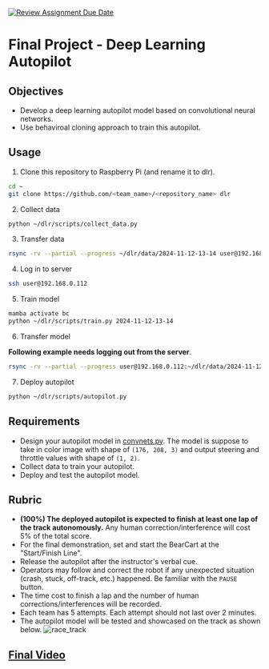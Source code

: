 [![Review Assignment Due Date](https://classroom.github.com/assets/deadline-readme-button-22041afd0340ce965d47ae6ef1cefeee28c7c493a6346c4f15d667ab976d596c.svg)](https://classroom.github.com/a/ZBaC74ep)
# Final Project - Deep Learning Autopilot
## Objectives
- Develop a deep learning autopilot model based on convolutional neural networks.
- Use behaviroal cloning approach to train this autopilot.

## Usage
1. Clone this repository to Raspberry Pi (and rename it to dlr).
```bash
cd ~
git clone https://github.com/<team_name>/<repository_name> dlr
```
2. Collect data
```bash
python ~/dlr/scripts/collect_data.py
```
3. Transfer data
```bash
rsync -rv --partial --progress ~/dlr/data/2024-11-12-13-14 user@192.168.0.112:~/dlr/data/
```
4. Log in to server
```bash
ssh user@192.168.0.112
```
5. Train model
```bash
mamba activate bc
python ~/dlr/scripts/train.py 2024-11-12-13-14
```
6. Transfer model

**Following example needs logging out from the server**.
```bash
rsync -rv --partial --progress user@192.168.0.112:~/dlr/data/2024-11-12-13-14/AutopilotNet-15epochs-0.001lr.pth ~/dlr/models/
```
7. Deploy autopilot
```bash
python ~/dlr/scripts/autopilot.py
```

## Requirements
- Design your autopilot model in [convnets.py](scripts/convnets.py). The model is suppose to take in color image with shape of `(176, 208, 3)` and output steering and throttle values with shape of `(1, 2)`. 
- Collect data to train your autopilot.
- Deploy and test the autopilot model.

## Rubric 
- **(100%) The deployed autopilot is expected to finish at least one lap of the track autonomously.** Any human correction/interference will cost 5% of the total score.
- For the final demonstration, set and start the BearCart at the "Start/Finish Line".
- Release the autopilot after the instructor's verbal cue.
- Operators may follow and correct the robot if any unexpected situation (crash, stuck, off-track, etc.) happened. Be familiar with the `PAUSE` button.
- The time cost to finish a lap and the number of human corrections/interferences will be recorded.
- Each team has 5 attempts. Each attempt should not last over 2 minutes.
- The autopilot model will be tested and showcased on the track as shown below.
![race_track](111_raceway.png)

## [Final Video](https://drive.google.com/file/d/10Zca0u0ZAP-FqejqHWdk5wT81r6ZKhmf/view?usp=drive_link)
